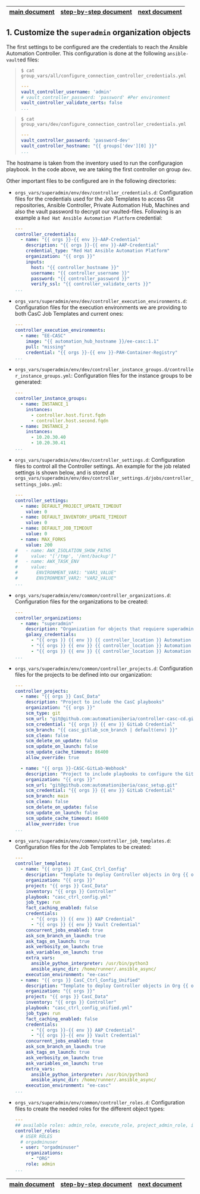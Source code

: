 | [main document][main_doc] | [step-by-step document][step-by-step] | [next document][step_2] |
|:--:|:--:|:--:|

## 1. Customize the `superadmin` organization objects

The first settings to be configured are the credentials to reach the Ansible Automation Controller. This configuration is done at the following `ansible-vault`ed files:


> ```console
> $ cat group_vars/all/configure_connection_controller_credentials.yml
> ```
> ```yaml
> ---
> vault_controller_username: 'admin'
> # vault_controller_password: 'password' #Per environment
> vault_controller_validate_certs: false
> ...

> ```console
> $ cat group_vars/dev/configure_connection_controller_credentials.yml
> ```
> ```yaml
> ---
> vault_controller_password: 'password-dev'
> vault_controller_hostname: "{{ groups['dev'][0] }}"
> ...
> ```

The hostname is taken from the inventory used to run the configuragion playbook. In the code above, we are taking the first controller on group `dev`.

Other important files to be configured are in the following directories:

* `orgs_vars/superadmin/env/dev/controller_credentials.d`: Configuration files for the credentials used for the Job Templates to access Git repositories, Ansible Controller, Private Automation Hub, Machines and also the vault password to decrypt our vaulted-files. Following is an example a `Red Hat Ansible Automation Platform` credential:
  ```yaml
  ---
  controller_credentials:
    - name: "{{ orgs }}-{{ env }}-AAP-Credential"
      description: "{{ orgs }}-{{ env }}-AAP-Credential"
      credential_type: "Red Hat Ansible Automation Platform"
      organization: "{{ orgs }}"
      inputs:
        host: "{{ controller_hostname }}"
        username: "{{ controller_username }}"
        password: "{{ controller_password }}"
        verify_ssl: "{{ controller_validate_certs }}"
  ...
  ```
* `orgs_vars/superadmin/env/dev/controller_execution_environments.d`: Configuration files for the execution environments we are providing to both CasC Job Templates and current ones:
  ```yaml
  ---
  controller_execution_environments:
    - name: "EE-CASC"
      image: "{{ automation_hub_hostname }}/ee-casc:1.1"
      pull: "missing"
      credential: "{{ orgs }}-{{ env }}-PAH-Container-Registry"
  ...
  ```
* `orgs_vars/superadmin/env/dev/controller_instance_groups.d/controller_instance_groups.yml`: Configuration files for the instance groups to be generated:
  ```yaml
  ---
  controller_instance_groups:
    - name: INSTANCE_1
      instances:
        - controller.host.first.fqdn
        - controller.host.second.fqdn
    - name: INSTANCE_2
      instances:
        - 10.20.30.40
        - 10.20.30.41
  ...
  ```
* `orgs_vars/superadmin/env/dev/controller_settings.d`: Configuration files to control all the Controller settings. An example for the job related settings is shown below, and is stored at `orgs_vars/superadmin/env/dev/controller_settings.d/jobs/controller_settings_jobs.yml`:
  ```yaml
  ---
  controller_settings:
    - name: DEFAULT_PROJECT_UPDATE_TIMEOUT
      value: 0
    - name: DEFAULT_INVENTORY_UPDATE_TIMEOUT
      value: 0
    - name: DEFAULT_JOB_TIMEOUT
      value: 0
    - name: MAX_FORKS
      value: 200
  #   - name: AWX_ISOLATION_SHOW_PATHS
  #     value: "['/tmp', '/mnt/backup']"
  #   - name: AWX_TASK_ENV
  #     value:
  #       ENVIRONMENT_VAR1: "VAR1_VALUE"
  #       ENVIRONMENT_VAR2: "VAR2_VALUE"
  ...
  ```
* `orgs_vars/superadmin/env/common/controller_organizations.d`: Configuration files for the organizations to be created:
  ```yaml
  ---
  controller_organizations:
    - name: "superadmin"
      description: "Organization for objects that requiere superadmin powers"
      galaxy_credentials:
        - "{{ orgs }} {{ env }} {{ controller_location }} Automation Hub Community Repository"
        - "{{ orgs }} {{ env }} {{ controller_location }} Automation Hub Published Repository"
        - "{{ orgs }} {{ env }} {{ controller_location }} Automation Hub RH Certified Repository"
  ...
  ```
* `orgs_vars/superadmin/env/common/controller_projects.d`: Configuration files for the projects to be defined into our organization:
  ```yaml
  ---
  controller_projects:
    - name: "{{ orgs }} CasC_Data"
      description: "Project to include the CasC playbooks"
      organization: "{{ orgs }}"
      scm_type: git
      scm_url: "git@github.com:automationiberia/controller-casc-cd.git"
      scm_credential: "{{ orgs }} {{ env }} GitLab Credential"
      scm_branch: "{{ casc_gitlab_scm_branch | default(env) }}"
      scm_clean: false
      scm_delete_on_update: false
      scm_update_on_launch: false
      scm_update_cache_timeout: 86400
      allow_override: true

    - name: "{{ orgs }}-CASC-GitLab-Webhook"
      description: "Project to include playbooks to configure the GitLab Webhooks for the CasC to be able to run"
      organization: "{{ orgs }}"
      scm_url: "git@github.com:automationiberia/casc_setup.git"
      scm_credential: "{{ orgs }} {{ env }} GitLab Credential"
      scm_branch: main
      scm_clean: false
      scm_delete_on_update: false
      scm_update_on_launch: false
      scm_update_cache_timeout: 86400
      allow_override: true
  ...
  ```
* `orgs_vars/superadmin/env/common/controller_job_templates.d`: Configuration files for the Job Templates to be created:
  ```yaml
  ---
  controller_templates:
    - name: "{{ orgs }} JT_CasC_Ctrl_Config"
      description: "Template to deploy Controller objects in Org {{ orgs }}"
      organization: "{{ orgs }}"
      project: "{{ orgs }} CasC_Data"
      inventory: "{{ orgs }} Controller"
      playbook: "casc_ctrl_config.yml"
      job_type: run
      fact_caching_enabled: false
      credentials:
        - "{{ orgs }} {{ env }} AAP Credential"
        - "{{ orgs }} {{ env }} Vault Credential"
      concurrent_jobs_enabled: true
      ask_scm_branch_on_launch: true
      ask_tags_on_launch: true
      ask_verbosity_on_launch: true
      ask_variables_on_launch: true
      extra_vars:
        ansible_python_interpreter: /usr/bin/python3
        ansible_async_dir: /home/runner/.ansible_async/
      execution_environment: "ee-casc"
    - name: "{{ orgs }} CasC_Ctrl_Config_Unified"
      description: "Template to deploy Controller objects in Org {{ orgs }}"
      organization: "{{ orgs }}"
      project: "{{ orgs }} CasC_Data"
      inventory: "{{ orgs }} Controller"
      playbook: "casc_ctrl_config_unified.yml"
      job_type: run
      fact_caching_enabled: false
      credentials:
        - "{{ orgs }}-{{ env }} AAP Credential"
        - "{{ orgs }}-{{ env }} Vault Credential"
      concurrent_jobs_enabled: true
      ask_scm_branch_on_launch: true
      ask_tags_on_launch: true
      ask_verbosity_on_launch: true
      ask_variables_on_launch: true
      extra_vars:
        ansible_python_interpreter: /usr/bin/python3
        ansible_async_dir: /home/runner/.ansible_async/
      execution_environment: "ee-casc"
  ...
  ```
* `orgs_vars/superadmin/env/common/controller_roles.d`: Configuration files to create the needed roles for the different object types:
  ```yaml
  ---
  ## available roles: admin_role, execute_role, project_admin_role, inventory_admin_role, credential_admin_role, workflow_admin_role, notification_admin_role, job_template_admin_role, execution_environment_admin_role, auditor_role, member_role, read_role, approval_role
  controller_roles:
    # USER ROLES
    # orgadminuser
    - user: "orgadminuser"
      organizations:
        - "ORG"
      role: admin
  ...
  ```

| [main document][main_doc] | [step-by-step document][step-by-step] | [next document][step_2] |
|:--:|:--:|:--:|

[main_doc]: README.md
[step-by-step]: README_step_by_step.md
[step_2]: README_step_2.md
